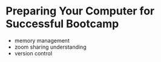 # Preparing Your Computer for Successful Bootcamp

- memory management
- zoom sharing understanding
- version control